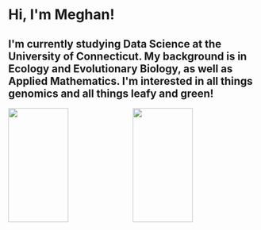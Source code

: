 # Hi, I'm Meghan!
## I'm currently studying Data Science at the University of Connecticut. My background is in Ecology and Evolutionary Biology, as well as Applied Mathematics. I'm interested in all things genomics and all things leafy and green!

<p float="left">
  <img src="https://live.staticflickr.com/2/1575475_1b305cbad3_b.jpg" width="49%" height="230"/>
  <img src="https://www.publicdomainpictures.net/pictures/450000/velka/dna-biology-science-dna-helix.jpg" width="49%" height="230" />
</p>
